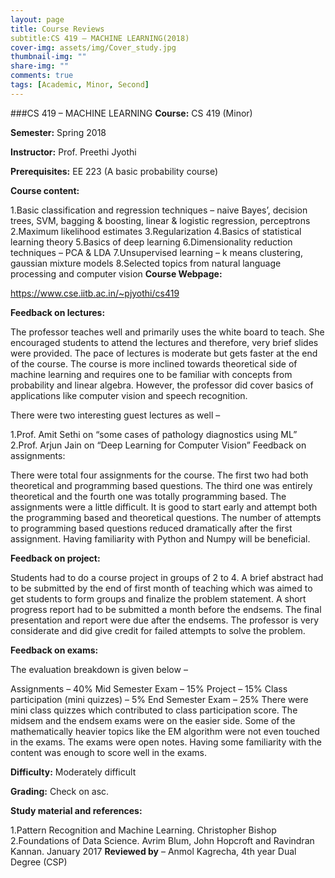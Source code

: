 ```yaml
---
layout: page
title: Course Reviews
subtitle:CS 419 – MACHINE LEARNING(2018)
cover-img: assets/img/Cover_study.jpg
thumbnail-img: ""
share-img: ""
comments: true
tags: [Academic, Minor, Second]
---
```

###CS 419 – MACHINE LEARNING
**Course:** CS 419 (Minor)

**Semester:** Spring 2018

**Instructor:** Prof. Preethi Jyothi

**Prerequisites:** EE 223 (A basic probability course)

**Course content:**

1.Basic classification and regression techniques – naive Bayes’, decision trees, SVM, bagging & boosting, linear & logistic regression, perceptrons
2.Maximum likelihood estimates
3.Regularization
4.Basics of statistical learning theory
5.Basics of deep learning
6.Dimensionality reduction techniques – PCA & LDA
7.Unsupervised learning – k means clustering, gaussian mixture models
8.Selected topics from natural language processing and computer vision
**Course Webpage:**

https://www.cse.iitb.ac.in/~pjyothi/cs419

**Feedback on lectures:**

The professor teaches well and primarily uses the white board to teach. She encouraged students to attend the lectures and therefore, very brief slides were provided. The pace of lectures is moderate but gets faster at the end of the course. The course is more inclined towards theoretical side of machine learning and requires one to be familiar with concepts from probability and linear algebra. However, the professor did cover basics of applications like computer vision and speech recognition.

There were two interesting guest lectures as well –

1.Prof. Amit Sethi on “some cases of pathology diagnostics using ML”
2.Prof. Arjun Jain on “Deep Learning for Computer Vision”
Feedback on assignments:

There were total four assignments for the course. The first two had both theoretical and programming based questions. The third one was entirely theoretical and the fourth one was totally programming based. The assignments were a little difficult. It is good to start early and attempt both the programming based and theoretical questions. The number of attempts to programming based questions reduced dramatically after the first assignment. Having familiarity with Python and Numpy will be beneficial.

**Feedback on project:**

Students had to do a course project in groups of 2 to 4. A brief abstract had to be submitted by the end of first month of teaching which was aimed to get students to form groups and finalize the problem statement. A short progress report had to be submitted a month before the endsems. The final presentation and report were due after the endsems. The professor is very considerate and did give credit for failed attempts to solve the problem.

**Feedback on exams:**

The evaluation breakdown is given below –

Assignments – 40%
Mid Semester Exam – 15%
Project – 15%
Class participation (mini quizzes) – 5%
End Semester Exam – 25%
There were mini class quizzes which contributed to class participation score. The midsem and the endsem exams were on the easier side. Some of the mathematically heavier topics like the EM algorithm were not even touched in the exams. The exams were open notes. Having some familiarity with the content was enough to score well in the exams.

**Difficulty:** Moderately difficult

**Grading:** Check on asc.

**Study material and references:**

1.Pattern Recognition and Machine Learning. Christopher Bishop
2.Foundations of Data Science. Avrim Blum, John Hopcroft and Ravindran Kannan. January 2017
**Reviewed by** – Anmol Kagrecha, 4th year Dual Degree (CSP)